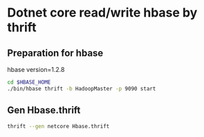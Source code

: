 # Dotnet core read/write hbase by thrift

## Preparation for hbase

hbase version=1.2.8

```bash
cd $HBASE_HOME
./bin/hbase thrift -b HadoopMaster -p 9090 start
```

## Gen Hbase.thrift

```bash
thrift --gen netcore Hbase.thrift
```
